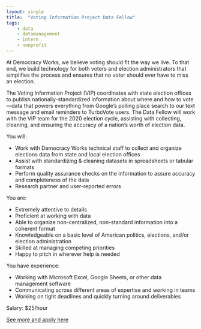 ```yaml
---
layout: single
title:  "Voting Information Project Data Fellow"
tags: 
    - data
    - datamanagement
    - intern
    - nonprofit
---
```


At Democracy Works, we believe voting should fit the way we live. To that end, we build technology for both voters and election administrators that simplifies the process and ensures that no voter should ever have to miss an election.

The Voting Information Project (VIP) coordinates with state election offices to publish nationally-standardized information about where and how to vote—data that powers everything from Google’s polling place search to our text message and email reminders to TurboVote users. The Data Fellow will work with the VIP team for the 2020 election cycle, assisting with collecting, cleaning, and ensuring the accuracy of a nation’s worth of election data.

You will:
* Work with Democracy Works technical staff to collect and organize elections data from state and local election offices
* Assist with standardizing & cleaning datasets in spreadsheets or tabular formats
* Perform quality assurance checks on the information to assure accuracy and completeness of the data
* Research partner and user-reported errors


You are:
* Extremely attentive to details
* Proficient at working with data 
* Able to organize non-centralized, non-standard information into a coherent format
* Knowledgeable on a basic level of American politics, elections, and/or election administration
* Skilled at managing competing priorities
* Happy to pitch in wherever help is needed


You have experience:
* Working with Microsoft Excel, Google Sheets, or other data management software
* Communicating across different areas of expertise and working in teams
* Working on tight deadlines and quickly turning around deliverables


Salary: $25/hour


[See more and apply here](https://hire.withgoogle.com/public/jobs/democracyworks/view/P_AAAAAAGAAFGOyq77R_oEC1)
